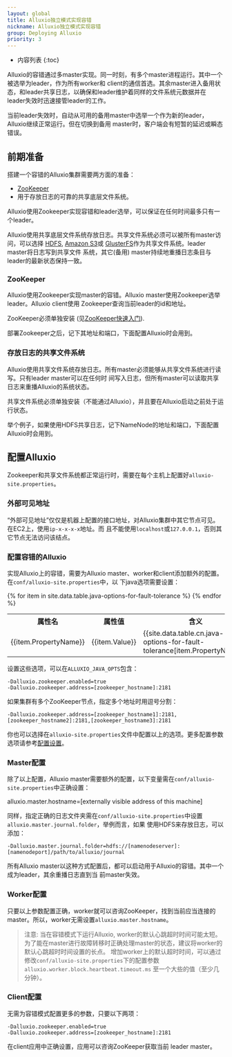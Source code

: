 ```yaml
---
layout: global
title: Alluxio独立模式实现容错
nickname: Alluxio独立模式实现容错
group: Deploying Alluxio
priority: 3
---
```


* 内容列表
{:toc}

Alluxio的容错通过多master实现。同一时刻，有多个master进程运行。其中一个被选举为leader，作为所有worker和
client的通信首选。其余master进入备用状态，和leader共享日志，以确保和leader维护着同样的文件系统元数据并在
leader失效时迅速接管leader的工作。

当前leader失效时，自动从可用的备用master中选举一个作为新的leader，Alluxio继续正常运行。但在切换到备用
master时，客户端会有短暂的延迟或瞬态错误。

## 前期准备

搭建一个容错的Alluxio集群需要两方面的准备：

* [ZooKeeper](http://zookeeper.apache.org/)
* 用于存放日志的可靠的共享底层文件系统。

Alluxio使用Zookeeper实现容错和leader选举，可以保证在任何时间最多只有一个leader。

Alluxio使用共享底层文件系统存放日志。共享文件系统必须可以被所有master访问，可以选择
[HDFS](Configuring-Alluxio-with-HDFS.html), [Amazon S3](Configuring-Alluxio-with-S3.html)或
[GlusterFS](Configuring-Alluxio-with-GlusterFS.html)作为共享文件系统。leader master将日志写到共享文件
系统，其它(备用) master持续地重播日志条目与leader的最新状态保持一致。

### ZooKeeper

Alluxio使用Zookeeper实现master的容错。Alluxio master使用Zookeeper选举leader。Alluxio client使用
Zookeeper查询当前leader的id和地址。

ZooKeeper必须单独安装
(见[ZooKeeper快速入门](http://zookeeper.apache.org/doc/r3.4.5/zookeeperStarted.html)).

部署Zookeeper之后，记下其地址和端口，下面配置Alluxio时会用到。

### 存放日志的共享文件系统

Alluxio使用共享文件系统存放日志。所有master必须能够从共享文件系统进行读写。只有leader master可以在任何时
间写入日志，但所有master可以读取共享日志来重播Alluxio的系统状态。

共享文件系统必须单独安装（不能通过Alluxio），并且要在Alluxio启动之前处于运行状态。

举个例子，如果使用HDFS共享日志，记下NameNode的地址和端口，下面配置Alluxio时会用到。

## 配置Alluxio
Zookeeper和共享文件系统都正常运行时，需要在每个主机上配置好`alluxio-site.properties`。

### 外部可见地址

“外部可见地址”仅仅是机器上配置的接口地址，对Alluxio集群中其它节点可见。在EC2上，使用`ip-x-x-x-x`地址。而
且不能使用`localhost`或`127.0.0.1`，否则其它节点无法访问该结点。

### 配置容错的Alluxio

实现Alluxio上的容错，需要为Alluxio master、worker和client添加额外的配置。在`conf/alluxio-site.properties`中，以
下java选项需要设置：

<table class="table">
<tr><th>属性名</th><th>属性值</th><th>含义</th></tr>
{% for item in site.data.table.java-options-for-fault-tolerance %}
<tr>
  <td>{{item.PropertyName}}</td>
  <td>{{item.Value}}</td>
  <td>{{site.data.table.cn.java-options-for-fault-tolerance[item.PropertyName]}}</td>
</tr>
{% endfor %}
</table>

设置这些选项，可以在`ALLUXIO_JAVA_OPTS`包含：

    -Dalluxio.zookeeper.enabled=true
    -Dalluxio.zookeeper.address=[zookeeper_hostname]:2181

如果集群有多个ZooKeeper节点，指定多个地址时用逗号分割：

    -Dalluxio.zookeeper.address=[zookeeper_hostname1]:2181,[zookeeper_hostname2]:2181,[zookeeper_hostname3]:2181

你也可以选择在`alluxio-site.properties`文件中配置以上的选项。更多配置参数选项请参考[配置设置](Configuration-Settings.html)。

### Master配置

除了以上配置，Alluxio master需要额外的配置，以下变量需在`conf/alluxio-site.properties`中正确设置：

   alluxio.master.hostname=[externally visible address of this machine]

同样，指定正确的日志文件夹需在`conf/alluxio-site.properties`中设置`alluxio.master.journal.folder`，举例而言，如果
使用HDFS来存放日志，可以添加：

    -Dalluxio.master.journal.folder=hdfs://[namenodeserver]:[namenodeport]/path/to/alluxio/journal

所有Alluxio master以这种方式配置后，都可以启动用于Alluxio的容错。其中一个成为leader，其余重播日志直到当
前master失效。

### Worker配置

只要以上参数配置正确，worker就可以咨询ZooKeeper，找到当前应当连接的master。所以，worker无需设置`alluxio.master.hostname`。

> 注意: 当在容错模式下运行Alluxio, worker的默认心跳超时时间可能太短。
> 为了能在master进行故障转移时正确处理master的状态，建议将worker的默认心跳超时时间设置的长点。
> 增加worker上的默认超时时间，可以通过修改`conf/alluxio-site.properties`下的配置参数
> `alluxio.worker.block.heartbeat.timeout.ms` 至一个大些的值（至少几分钟）。

### Client配置

无需为容错模式配置更多的参数，只要以下两项：

    -Dalluxio.zookeeper.enabled=true
    -Dalluxio.zookeeper.address=[zookeeper_hostname]:2181

在client应用中正确设置，应用可以咨询ZooKeeper获取当前 leader master。
